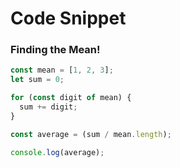 # Code Snippet
### Finding the Mean!
```javascript
const mean = [1, 2, 3];
let sum = 0;

for (const digit of mean) {
  sum += digit;
}

const average = (sum / mean.length);

console.log(average);
```